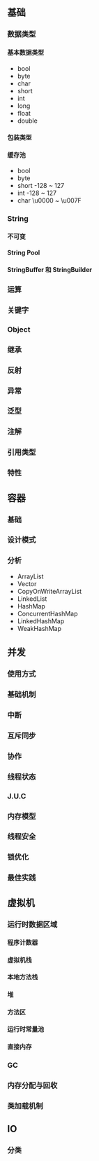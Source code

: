 ## 基础

### 数据类型

#### 基本数据类型

- bool
- byte
- char
- short
- int
- long
- float
- double

#### 包装类型

#### 缓存池

- bool
- byte
- short -128 ~ 127
- int -128 ~ 127
- char \u0000 ~ \u007F

### String

#### 不可变

#### String Pool

#### StringBuffer 和 StringBuilder

### 运算

### 关键字

### Object

### 继承

### 反射

### 异常

### 泛型

### 注解

### 引用类型

### 特性

## 容器

### 基础

### 设计模式

### 分析

- ArrayList
- Vector
- CopyOnWriteArrayList
- LinkedList
- HashMap
- ConcurrentHashMap
- LinkedHashMap
- WeakHashMap

## 并发

### 使用方式

### 基础机制

### 中断

### 互斥同步

### 协作

### 线程状态

### J.U.C

### 内存模型

### 线程安全

### 锁优化

### 最佳实践

## 虚拟机

### 运行时数据区域

#### 程序计数器

#### 虚拟机栈

#### 本地方法栈

#### 堆

#### 方法区

#### 运行时常量池

#### 直接内存

### GC

### 内存分配与回收

### 类加载机制

## IO

### 分类

### 

### 

### 

### 